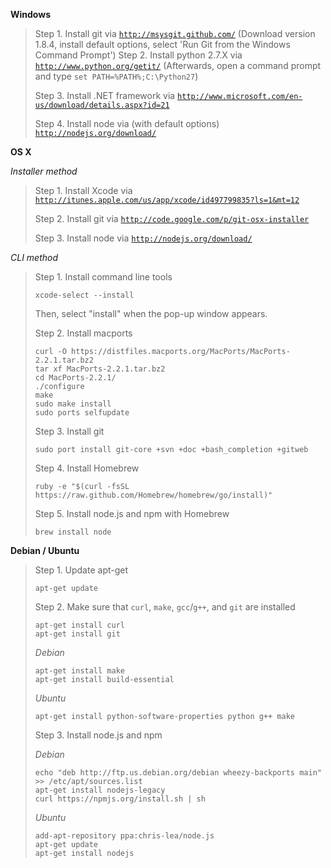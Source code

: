 **Windows**

> Step 1. Install git via
> [`http://msysgit.github.com/`](http://msysgit.github.com/)
> (Download version 1.8.4, install default options, select 'Run Git from the Windows Command Prompt')
> Step 2. Install python 2.7.X via
> [`http://www.python.org/getit/`](http://www.python.org/getit/)
> (Afterwards, open a command prompt and type `set PATH=%PATH%;C:\Python27`)
>
> Step 3. Install .NET framework via
> [`http://www.microsoft.com/en-us/download/details.aspx?id=21`](http://www.microsoft.com/en-us/download/details.aspx?id=21)
>
> Step 4. Install node via (with default options)
> [`http://nodejs.org/download/`](http://nodejs.org/download/)
>

**OS X**

*Installer method*

> Step 1. Install Xcode via
> [`http://itunes.apple.com/us/app/xcode/id497799835?ls=1&mt=12`](http://itunes.apple.com/us/app/xcode/id497799835?ls=1&mt=12)
>
> Step 2. Install git via
> [`http://code.google.com/p/git-osx-installer`](http://code.google.com/p/git-osx-installer)
>
> Step 3. Install node via
> [`http://nodejs.org/download/`](http://nodejs.org/download/)

*CLI method*

> Step 1. Install command line tools
>
>     xcode-select --install
>
> Then, select "install" when the pop-up window appears.
>
> Step 2. Install macports
>
>     curl -O https://distfiles.macports.org/MacPorts/MacPorts-2.2.1.tar.bz2
>     tar xf MacPorts-2.2.1.tar.bz2
>     cd MacPorts-2.2.1/
>     ./configure
>     make
>     sudo make install
>     sudo ports selfupdate
>
> Step 3. Install git
>
>     sudo port install git-core +svn +doc +bash_completion +gitweb
>
> Step 4. Install Homebrew
>
>     ruby -e "$(curl -fsSL https://raw.github.com/Homebrew/homebrew/go/install)"
>
> Step 5. Install node.js and npm with Homebrew
>
>     brew install node

**Debian / Ubuntu**

> Step 1. Update apt-get
>
>     apt-get update
>
> Step 2. Make sure that `curl`, `make`, `gcc`/`g++`, and `git` are
> installed
>
>     apt-get install curl
>     apt-get install git
>
> *Debian*
>
>     apt-get install make
>     apt-get install build-essential
>
> *Ubuntu*
>
>     apt-get install python-software-properties python g++ make
>
> Step 3. Install node.js and npm
>
> *Debian*
>
>     echo "deb http://ftp.us.debian.org/debian wheezy-backports main" >> /etc/apt/sources.list
>     apt-get install nodejs-legacy
>     curl https://npmjs.org/install.sh | sh
>
> *Ubuntu*
>
>     add-apt-repository ppa:chris-lea/node.js
>     apt-get update
>     apt-get install nodejs

